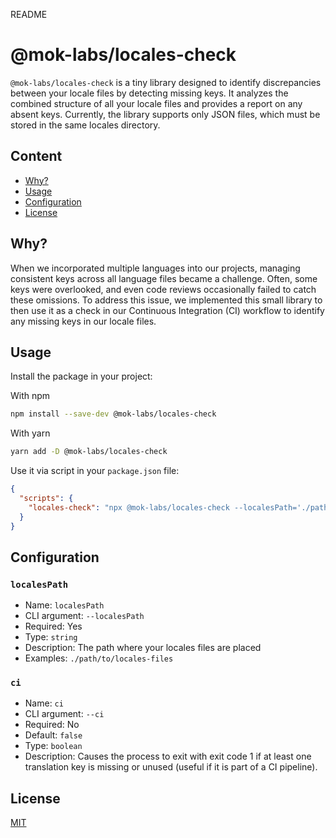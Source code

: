 README
# @mok-labs/locales-check

`@mok-labs/locales-check` is a tiny library designed to identify discrepancies between your locale files by detecting missing keys. It analyzes the combined structure of all your locale files and provides a report on any absent keys. Currently, the library supports only JSON files, which must be stored in the same locales directory.

## Content
- [Why?](#why)
- [Usage](#usage)
- [Configuration](#configuration)
- [License](#license)

## Why?
When we incorporated multiple languages into our projects, managing consistent keys across all language files became a challenge. Often, some keys were overlooked, and even code reviews occasionally failed to catch these omissions. To address this issue, we implemented this small library to then use it as a check in our Continuous Integration (CI) workflow to identify any missing keys in our locale files.


## Usage 

Install the package in your project:

With npm

```sh
npm install --save-dev @mok-labs/locales-check
```
With yarn
```sh
yarn add -D @mok-labs/locales-check
```


Use it via script in your `package.json` file:

```json
{
  "scripts": {
    "locales-check": "npx @mok-labs/locales-check --localesPath='./path/to/locales-files/'"
  }
}
```

## Configuration
### `localesPath`

* Name: `localesPath`
* CLI argument: `--localesPath`
* Required: Yes
* Type: `string`
* Description: The path where your locales files are placed
* Examples: `./path/to/locales-files`

### `ci`

* Name: `ci`
* CLI argument: `--ci`
* Required: No
* Default: `false`
* Type: `boolean`
* Description: Causes the process to exit with exit code 1 if at least one translation key is missing or unused (useful if it is part of a CI pipeline).



## License

[MIT](LICENSE.md)
